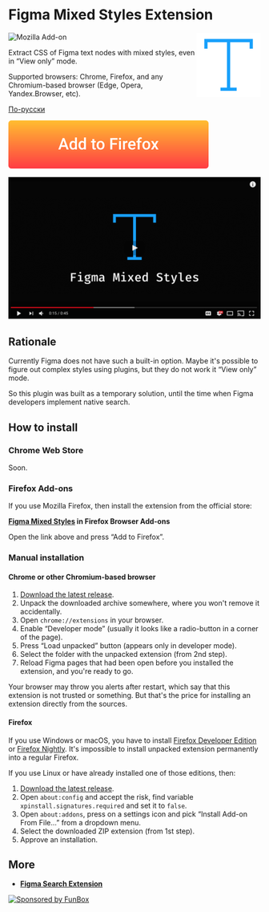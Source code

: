 # Figma Mixed Styles Extension

<img align="right"
     alt="Project logo: colorful component icon"
     src="icon.svg"
     width="128"
     height="128">

[comment]: <> (![Chrome Web Store]&#40;https://img.shields.io/chrome-web-store/v/lfofpannpmmeeicgiiacjghmcfgnebbi?label=Chrome%20Web%20Store&#41; )
![Mozilla Add-on](https://img.shields.io/amo/v/figma-mixed-styles?label=Mozilla%20Add-ons)

Extract CSS of Figma text nodes with mixed styles, even in “View only” mode.

Supported browsers: Chrome, Firefox, and any Chromium-based browser (Edge, Opera, Yandex.Browser, etc).

[По-русски](./README.ru.md)

[comment]: <> ([![Figma Search in Chrome Web Store]&#40;./add-to-chrome.svg&#41;]&#40;https://chrome.google.com/webstore/detail/figma-search/lfofpannpmmeeicgiiacjghmcfgnebbi&#41;)

[![Figma Mixed Styles in Mozilla Add-ons](./add-to-firefox.svg)](https://addons.mozilla.org/en-US/firefox/addon/figma-mixed-styles/)

[![Demo Video on YouTube](./youtube-demo.png)](https://youtu.be/mDQfaYA5ltA)

## Rationale

Currently Figma does not have such a built-in option. Maybe it's possible to figure out complex styles using plugins,
but they do not work it “View only” mode.

So this plugin was built as a temporary solution, until the time when Figma developers implement native search.

## How to install

### Chrome Web Store

Soon.

[comment]: <> (If you use Chrome or any Chromium-based browser &#40;Edge, Opera, Yandex.Browser, etc&#41; it's easy to install )

[comment]: <> (the extension from the official store:)

[comment]: <> (**[Figma Search]&#40;https://chrome.google.com/webstore/detail/figma-search/lfofpannpmmeeicgiiacjghmcfgnebbi&#41; in Crome Web Store**)

[comment]: <> (Just click on the link above and press “Add to Chrome”.)

### Firefox Add-ons

If you use Mozilla Firefox, then install the extension from the official store:

**[Figma Mixed Styles](https://addons.mozilla.org/en-US/firefox/addon/figma-mixed-styles/) in Firefox Browser Add-ons**

Open the link above and press “Add to Firefox”.

### Manual installation

#### Chrome or other Chromium-based browser

1. [Download the latest release](https://github.com/igoradamenko/figma-mixed-styles-extension/releases).
2. Unpack the downloaded archive somewhere, where you won't remove it accidentally.
3. Open `chrome://extensions` in your browser.
4. Enable “Developer mode” (usually it looks like a radio-button in a corner of the page).
5. Press “Load unpacked” button (appears only in developer mode).
6. Select the folder with the unpacked extension (from 2nd step). 
7. Reload Figma pages that had been open before you installed the extension, and you're ready to go.

Your browser may throw you alerts after restart, which say that this extension is not trusted or something.
But that's the price for installing an extension directly from the sources.

#### Firefox

If you use Windows or macOS, you have to install [Firefox Developer Edition](https://www.mozilla.org/ru/firefox/developer/)
or [Firefox Nightly](https://www.mozilla.org/ru/firefox/channel/desktop/#nightly). It's impossible to install unpacked
extension permanently into a regular Firefox.

If you use Linux or have already installed one of those editions, then:

1. [Download the latest release](https://github.com/igoradamenko/figma-mixed-styles-extension/releases).
2. Open `about:config` and accept the risk, find variable `xpinstall.signatures.required` and set it to `false`.
3. Open `about:addons`, press on a settings icon and pick “Install Add-on From File...” from a dropdown menu.
4. Select the downloaded ZIP extension (from 1st step).
5. Approve an installation.

## More

- **[Figma Search Extension](https://github.com/igoradamenko/figma-search-extension)**


[![Sponsored by FunBox](https://funbox.ru/badges/sponsored_by_funbox_centered.svg)](https://funbox.ru)
